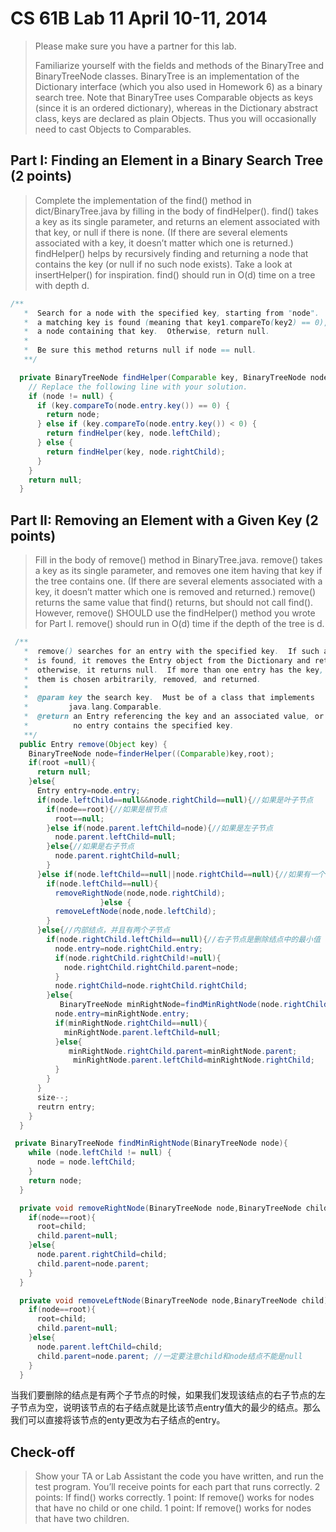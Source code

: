 # CS 61B Lab 11 April 10-11, 2014

> Please make sure you have a partner for this lab.
>
> Familiarize yourself with the fields and methods of the BinaryTree and
> BinaryTreeNode classes.  BinaryTree is an implementation of the Dictionary
> interface (which you also used in Homework 6) as a binary search tree.
> Note that BinaryTree uses Comparable objects as keys (since it is an ordered
> dictionary), whereas in the Dictionary abstract class, keys are declared as
> plain Objects.  Thus you will occasionally need to cast Objects to Comparables.

Part I:  Finding an Element in a Binary Search Tree (2 points)
--------------------------------------------------------------
> Complete the implementation of the find() method in dict/BinaryTree.java by
> filling in the body of findHelper().  find() takes a key as its single
> parameter, and returns an element associated with that key, or null if there is
> none.  (If there are several elements associated with a key, it doesn’t matter
> which one is returned.)  findHelper() helps by recursively finding and
> returning a node that contains the key (or null if no such node exists).
> Take a look at insertHelper() for inspiration.  find() should run in O(d) time
> on a tree with depth d.

```java
/**
   *  Search for a node with the specified key, starting from "node".  If
   *  a matching key is found (meaning that key1.compareTo(key2) == 0), return
   *  a node containing that key.  Otherwise, return null.
   *
   *  Be sure this method returns null if node == null.
   **/

  private BinaryTreeNode findHelper(Comparable key, BinaryTreeNode node) {
    // Replace the following line with your solution.
    if (node != null) {
      if (key.compareTo(node.entry.key()) == 0) {
        return node;
      } else if (key.compareTo(node.entry.key()) < 0) {
        return findHelper(key, node.leftChild);
      } else {
        return findHelper(key, node.rightChild);
      }
    }
    return null;
  }
```

Part II:  Removing an Element with a Given Key (2 points)
---------------------------------------------------------
> Fill in the body of remove() method in BinaryTree.java.  remove() takes a key
> as its single parameter, and removes one item having that key if the tree
> contains one.  (If there are several elements associated with a key, it doesn’t
> matter which one is removed and returned.)  remove() returns the same value
> that find() returns, but should not call find().  However, remove() SHOULD use
> the findHelper() method you wrote for Part I.
> remove() should run in O(d) time if the depth of the tree is d.

```java
 /** 
   *  remove() searches for an entry with the specified key.  If such an entry
   *  is found, it removes the Entry object from the Dictionary and returns it;
   *  otherwise, it returns null.  If more than one entry has the key, one of
   *  them is chosen arbitrarily, removed, and returned.
   *
   *  @param key the search key.  Must be of a class that implements
   *         java.lang.Comparable.
   *  @return an Entry referencing the key and an associated value, or null if
   *          no entry contains the specified key.
   **/
  public Entry remove(Object key) {
    BinaryTreeNode node=finderHelper((Comparable)key,root);
    if(root =null){
      return null;
    }else{
      Entry entry=node.entry;
      if(node.leftChild==null&&node.rightChild==null){//如果是叶子节点
        if(node==root){//如果是根节点
          root==null;
        }else if(node.parent.leftChild=node){//如果是左子节点
          node.parent.leftChild=null;
        }else{//如果是右子节点
          node.parent.rightChild=null;
        }
      }else if(node.leftChild==null||node.rightChild==null){//如果有一个子节点
        if(node.leftChild==null){
          removeRightNode(node,node.rightChild);
					}else {
          removeLeftNode(node,node.leftChild);
        }
      }else{//内部结点，并且有两个子节点
        if(node.rightChild.leftChild==null){//右子节点是删除结点中的最小值
          node.entry=node.rightChild.entry;
          if(node.rightChild.rightChild!=null){
            node.rightChild.rightChild.parent=node;
          }
          node.rightChild=node.rightChild.rightChild;
        }else{
           BinaryTreeNode minRightNode=findMinRightNode(node.rightChild);
          node.entry=minRightNode.entry;
          if(minRightNode.rightChild==null){
            minRightNode.parent.leftChild=null;
          }else{
             minRightNode.rightChild.parent=minRightNode.parent;
              minRightNode.parent.leftChild=minRightNode.rightChild;
          }
        }
      }
      size--;
      reutrn entry;
    }
  }

 private BinaryTreeNode findMinRightNode(BinaryTreeNode node){
    while (node.leftChild != null) {
      node = node.leftChild;
    }
    return node;
  }

  private void removeRightNode(BinaryTreeNode node,BinaryTreeNode child){
    if(node==root){
      root=child;
      child.parent=null;
    }else{
      node.parent.rightChild=child;
      child.parent=node.parent;
    }
  }

  private void removeLeftNode(BinaryTreeNode node,BinaryTreeNode child){
    if(node==root){
      root=child;
      child.parent=null;
    }else{
      node.parent.leftChild=child;
      child.parent=node.parent; //一定要注意child和node结点不能是null
    }
  }
```

当我们要删除的结点是有两个子节点的时候，如果我们发现该结点的右子节点的左子节点为空，说明该节点的右子结点就是比该节点entry值大的最少的结点。那么我们可以直接将该节点的enty更改为右子结点的entry。

Check-off
---------
> Show your TA or Lab Assistant the code you have written, and run the test
> program.  You’ll receive points for each part that runs correctly.
> 2 points:  If find() works correctly.
> 1 point:   If remove() works for nodes that have no child or one child.
> 1 point:   If remove() works for nodes that have two children.
